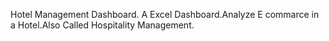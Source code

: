 Hotel Management Dashboard.
A Excel Dashboard.Analyze E commarce in a Hotel.Also Called Hospitality Management.
